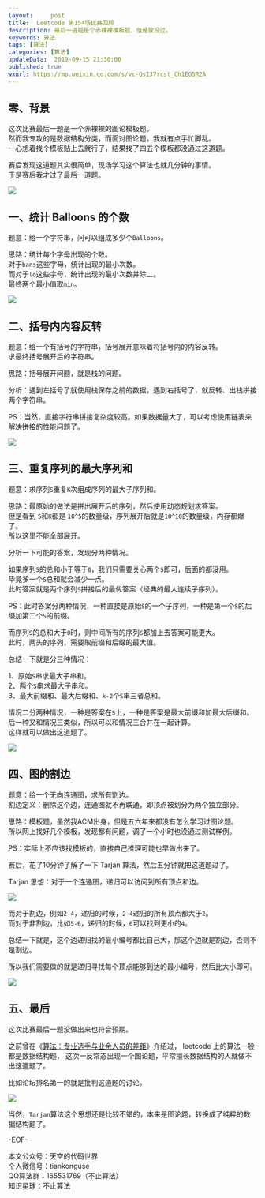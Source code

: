 ```yaml
---   
layout:     post  
title:  Leetcode 第154场比赛回顾  
description: 最后一道题是个赤裸裸模板题，但是我没过。  
keywords: 算法  
tags: [算法]    
categories: [算法]  
updateData:  2019-09-15 21:30:00  
published: true  
wxurl: https://mp.weixin.qq.com/s/vc-QsIJ7rcst_Ch1EG5R2A  
---  
```



## 零、背景  


这次比赛最后一题是一个赤裸裸的图论模板题。  
然而我专攻的是数据结构分类，而面对图论题，我就有点手忙脚乱。  
一心想着找个模板贴上去就行了，结果找了四五个模板都没通过这道题。  


赛后发现这道题其实很简单，现场学习这个算法也就几分钟的事情。  
于是赛后我才过了最后一道题。  


![](http://res.tiankonguse.com/images/2019/09/15/001.png)


## 一、统计 Balloons 的个数  


题意：给一个字符串，问可以组成多少个`Balloons`。


思路：统计每个字母出现的个数。  
对于`bans`这些字母，统计出现的最小次数。  
而对于`lo`这些字母，统计出现的最小次数并除二。  
最终两个最小值取`min`。  


![](http://res.tiankonguse.com/images/2019/09/15/002.png)


## 二、括号内内容反转  


题意：给一个有括号的字符串，括号展开意味着将括号内的内容反转。  
求最终括号展开后的字符串。  


思路：括号展开问题，就是栈的问题。    


分析：遇到左括号了就使用栈保存之前的数据，遇到右括号了，就反转、出栈拼接两个字符串。    


PS：当然，直接字符串拼接复杂度较高。如果数据量大了，可以考虑使用链表来解决拼接的性能问题了。  


![](http://res.tiankonguse.com/images/2019/09/15/003.png)


## 三、重复序列的最大序列和  


题意：求序列`S`重复`K`次组成序列的最大子序列和。    


思路：最原始的做法是拼出展开后的序列，然后使用动态规划求答案。  
但是看到 `S`和`K`都是 `10^5`的数量级，序列展开后就是`10^10`的数量级，内存都爆了。  
所以这里不能全部展开。  


分析一下可能的答案，发现分两种情况。  


如果序列`S`的总和小于等于`0`，我们只需要关心两个`S`即可，后面的都没用。  
毕竟多一个`S`总和就会减少一点。  
此时答案就是两个序列`S`拼接后的最优答案（经典的最大连续子序列）。  


PS：此时答案分两种情况，一种直接是原始`S`的一个子序列，一种是第一个`S`的后缀加第二个`S`的前缀。  


而序列`S`的总和大于`0`时，则中间所有的序列`S`都加上去答案可能更大。  
此时，两头的序列，需要取前缀和后缀的最大值。  


总结一下就是分三种情况：


1、原始`S`串求最大子串和。  
2、两个`S`串求最大子串和。  
3、最大前缀和、最大后缀和、`k-2`个`S`串三者总和。  


情况二分两种情况，一种是答案在`S`上，一种是答案是最大前缀和加最大后缀和。
后一种又和情况三类似，所以可以和情况三合并在一起计算。  
这样就可以做出这道题了。  


![](http://res.tiankonguse.com/images/2019/09/15/004.png)


## 四、图的割边  


题意：给一个无向连通图，求所有割边。  
割边定义：删除这个边，连通图就不再联通，即顶点被划分为两个独立部分。  


思路：模板题，虽然我ACM出身，但是五六年来都没有怎么学习过图论题。  
所以网上找好几个模板，发现都有问题，调了一个小时也没通过测试样例。  


PS：实际上不应该找模板的，直接自己推理可能也早做出来了。  


赛后，花了10分钟了解了一下 Tarjan 算法，然后五分钟就把这道题过了。


Tarjan 思想：对于一个连通图，递归可以访问到所有顶点和边。    



![](http://res.tiankonguse.com/images/2019/09/15/005.png)


而对于割边，例如`2-4`，递归的时候，`2-4`递归的所有顶点都大于`2`。  
而对于非割边，比如`5-6`，递归的时候，`6`可以找到更小的`4`。  


总结一下就是，这个边递归找的最小编号都比自己大，那这个边就是割边，否则不是割边。  


所以我们需要做的就是递归寻找每个顶点能够到达的最小编号，然后比大小即可。  


![](http://res.tiankonguse.com/images/2019/09/15/006.png)


## 五、最后  


这次比赛最后一题没做出来也符合预期。  


之前曾在《[算法：专业选手与业余人员的差距](https://mp.weixin.qq.com/s/JCwMTqfeOdFEMcfNkf8mKQ)》介绍过， leetcode 上的算法一般都是数据结构题， 这次一反常态出现一个图论题，平常擅长数据结构的人就做不出这道题了。  


比如论坛排名第一的就是批判这道题的讨论。  


![](http://res.tiankonguse.com/images/2019/09/15/007.png)


当然，`Tarjan`算法这个思想还是比较不错的，本来是图论题，转换成了纯粹的数据结构题了。  



-EOF-  


本文公众号：天空的代码世界  
个人微信号：tiankonguse  
QQ算法群：165531769（不止算法）  
知识星球：不止算法  

